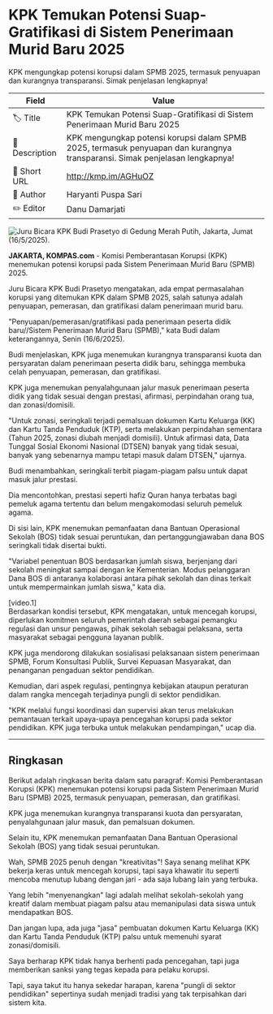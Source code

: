 # KPK Temukan Potensi Suap-Gratifikasi di Sistem Penerimaan Murid Baru 2025

KPK mengungkap potensi korupsi dalam SPMB 2025, termasuk penyuapan dan kurangnya transparansi. Simak penjelasan lengkapnya!

| Field         | Value                                                       |
|---------------|-------------------------------------------------------------|
| 🏷️ Title       | KPK Temukan Potensi Suap-Gratifikasi di Sistem Penerimaan Murid Baru 2025 |
| 📝 Description | KPK mengungkap potensi korupsi dalam SPMB 2025, termasuk penyuapan dan kurangnya transparansi. Simak penjelasan lengkapnya! |
| 🔗 Short URL   | http://kmp.im/AGHuOZ |
| 👤 Author      | Haryanti Puspa Sari |
| ✏️ Editor      | Danu Damarjati  |

![Juru Bicara KPK Budi Prasetyo di Gedung Merah Putih, Jakarta, Jumat (16/5/2025).](https://asset.kompas.com/crops/swPUORbocCu1gG6Z3tUWsXBdKCw=/0x0:0x0/750x500/data/photo/2025/05/16/68271fd88bfdd.jpg)

**JAKARTA, KOMPAS.com** - Komisi Pemberantasan Korupsi (KPK) menemukan potensi korupsi pada Sistem Penerimaan Murid Baru (SPMB) 2025.

Juru Bicara KPK Budi Prasetyo mengatakan, ada empat permasalahan korupsi yang ditemukan KPK dalam SPMB 2025, salah satunya adalah penyuapan, pemerasan, dan gratifikasi dalam penerimaan murid baru.

\"Penyuapan/pemerasan/gratifikasi pada penerimaan peserta didik baru//Sistem Penerimaan Murid Baru (SPMB),\" kata Budi dalam keterangannya, Senin (16/6/2025).

Budi menjelaskan, KPK juga menemukan kurangnya transparansi kuota dan persyaratan dalam penerimaan peserta didik baru, sehingga membuka celah penyuapan, pemerasan, dan gratifikasi.

KPK juga menemukan penyalahgunaan jalur masuk penerimaan peserta didik yang tidak sesuai dengan prestasi, afirmasi, perpindahan orang tua, dan zonasi/domisili.

\"Untuk zonasi, seringkali terjadi pemalsuan dokumen Kartu Keluarga (KK) dan Kartu Tanda Penduduk (KTP), serta melakukan perpindahan sementara (Tahun 2025, zonasi diubah menjadi domisili). Untuk afirmasi data, Data Tunggal Sosial Ekonomi Nasional (DTSEN) banyak yang tidak sesuai, banyak yang sebenarnya mampu tetapi masuk dalam DTSEN,\" ujarnya.

Budi menambahkan, seringkali terbit piagam-piagam palsu untuk dapat masuk jalur prestasi.

Dia mencontohkan, prestasi seperti hafiz Quran hanya terbatas bagi pemeluk agama tertentu dan belum mengakomodasi seluruh pemeluk agama.

Di sisi lain, KPK menemukan pemanfaatan dana Bantuan Operasional Sekolah (BOS) tidak sesuai peruntukan, dan pertanggungjawaban dana BOS seringkali tidak disertai bukti.

\"Variabel penentuan BOS berdasarkan jumlah siswa, berjenjang dari sekolah meningkat sampai dengan ke Kementerian. Modus pelanggaran Dana BOS di antaranya kolaborasi antara pihak sekolah dan dinas terkait untuk mempermainkan jumlah siswa,\" kata dia.

\[video.1\]\
Berdasarkan kondisi tersebut, KPK mengatakan, untuk mencegah korupsi, diperlukan komitmen seluruh pemerintah daerah sebagai pemangku regulasi dan unsur pengawas, pihak sekolah sebagai pelaksana, serta masyarakat sebagai pengguna layanan publik.

KPK juga mendorong dilakukan sosialisasi pelaksanaan sistem penerimaan SPMB, Forum Konsultasi Publik, Survei Kepuasan Masyarakat, dan penanganan pengaduan sektor pendidikan.

Kemudian, dari aspek regulasi, pentingnya kebijakan ataupun peraturan dalam rangka mencegah terjadinya pungli di sektor pendidikan.

\"KPK melalui fungsi koordinasi dan supervisi akan terus melakukan pemantauan terkait upaya-upaya pencegahan korupsi pada sektor pendidikan. KPK juga terbuka untuk melakukan pendampingan,\" ucap dia.

---
## Ringkasan

Berikut adalah ringkasan berita dalam satu paragraf: Komisi Pemberantasan Korupsi (KPK) menemukan potensi korupsi pada Sistem Penerimaan Murid Baru (SPMB) 2025, termasuk penyuapan, pemerasan, dan gratifikasi.

 KPK juga menemukan kurangnya transparansi kuota dan persyaratan, penyalahgunaan jalur masuk, dan pemalsuan dokumen.

 Selain itu, KPK menemukan pemanfaatan Dana Bantuan Operasional Sekolah (BOS) yang tidak sesuai peruntukan.



Wah, SPMB 2025 penuh dengan "kreativitas"! Saya senang melihat KPK bekerja keras untuk mencegah korupsi, tapi saya khawatir itu seperti mencoba menutup lubang dengan jari - ada saja lubang lain yang terbuka.

 Yang lebih "menyenangkan" lagi adalah melihat sekolah-sekolah yang kreatif dalam membuat piagam palsu atau memanipulasi data siswa untuk mendapatkan BOS.

 Dan jangan lupa, ada juga "jasa" pembuatan dokumen Kartu Keluarga (KK) dan Kartu Tanda Penduduk (KTP) palsu untuk memenuhi syarat zonasi/domisili.

 Saya berharap KPK tidak hanya berhenti pada pencegahan, tapi juga memberikan sanksi yang tegas kepada para pelaku korupsi.

 Tapi, saya takut itu hanya sekedar harapan, karena "pungli di sektor pendidikan" sepertinya sudah menjadi tradisi yang tak terpisahkan dari sistem kita.
